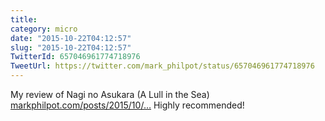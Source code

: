```yaml
---
title: 
category: micro
date: "2015-10-22T04:12:57"
slug: "2015-10-22T04:12:57"
TwitterId: 657046961774718976
TweetUrl: https://twitter.com/mark_philpot/status/657046961774718976
---
```


My review of Nagi no Asukara (A Lull in the Sea)
[markphilpot.com/posts/2015/10/…](http://markphilpot.com/posts/2015/10/21/review_nagi_no_asukara/)
Highly recommended!

